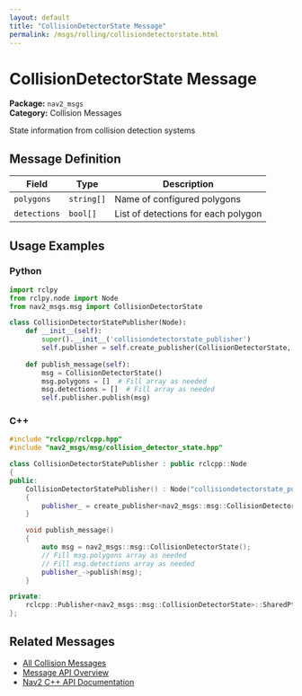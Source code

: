 ```yaml
---
layout: default
title: "CollisionDetectorState Message"
permalink: /msgs/rolling/collisiondetectorstate.html
---
```


# CollisionDetectorState Message

**Package:** `nav2_msgs`  
**Category:** Collision Messages

State information from collision detection systems

## Message Definition

| Field | Type | Description |
|-------|------|-------------|
| `polygons` | `string[]` | Name of configured polygons |
| `detections` | `bool[]` | List of detections for each polygon |



## Usage Examples

### Python

```python
import rclpy
from rclpy.node import Node
from nav2_msgs.msg import CollisionDetectorState

class CollisionDetectorStatePublisher(Node):
    def __init__(self):
        super().__init__('collisiondetectorstate_publisher')
        self.publisher = self.create_publisher(CollisionDetectorState, 'collisiondetectorstate', 10)
        
    def publish_message(self):
        msg = CollisionDetectorState()
        msg.polygons = []  # Fill array as needed
        msg.detections = []  # Fill array as needed
        self.publisher.publish(msg)
```

### C++

```cpp
#include "rclcpp/rclcpp.hpp"
#include "nav2_msgs/msg/collision_detector_state.hpp"

class CollisionDetectorStatePublisher : public rclcpp::Node
{
public:
    CollisionDetectorStatePublisher() : Node("collisiondetectorstate_publisher")
    {
        publisher_ = create_publisher<nav2_msgs::msg::CollisionDetectorState>("collisiondetectorstate", 10);
    }

    void publish_message()
    {
        auto msg = nav2_msgs::msg::CollisionDetectorState();
        // Fill msg.polygons array as needed
        // Fill msg.detections array as needed
        publisher_->publish(msg);
    }

private:
    rclcpp::Publisher<nav2_msgs::msg::CollisionDetectorState>::SharedPtr publisher_;
};
```

## Related Messages

- [All Collision Messages](/rolling/msgs/index.html#collision-messages)
- [Message API Overview](/rolling/msgs/index.html)
- [Nav2 C++ API Documentation](/rolling/html/index.html)
